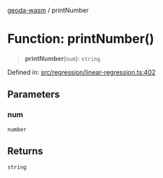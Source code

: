 [geoda-wasm](../globals.md) / printNumber

# Function: printNumber()

> **printNumber**(`num`): `string`

Defined in: [src/regression/linear-regression.ts:402](https://github.com/GeoDaCenter/geoda-lib/blob/d16e85157b1f26754a712ea4c9a3cf18ab0e7b74/src/js/src/regression/linear-regression.ts#L402)

## Parameters

### num

`number`

## Returns

`string`
